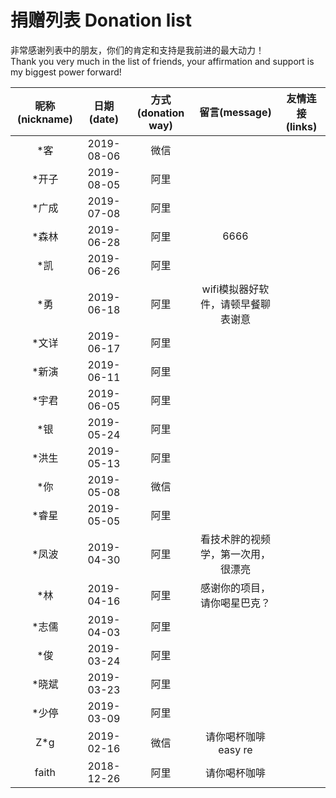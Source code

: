 # 捐赠列表 Donation list

非常感谢列表中的朋友，你们的肯定和支持是我前进的最大动力！  
Thank you very much in the list of friends, your affirmation and support is my biggest power forward!

|昵称(nickname)|日期(date)|方式(donation way)|留言(message)|友情连接(links)|
|:---:|:---:|:---:|:---:|:---:|
|*客|2019-08-06|微信|||
|*开子|2019-08-05|阿里|||
|*广成|2019-07-08|阿里|||
|*森林|2019-06-28|阿里|6666||
|*凯|2019-06-26|阿里|||
|*勇|2019-06-18|阿里|wifi模拟器好软件，请顿早餐聊表谢意||
|*文详|2019-06-17|阿里|||
|*新演|2019-06-11|阿里|||
|*宇君|2019-06-05|阿里|||
|*银|2019-05-24|阿里|||
|*洪生|2019-05-13|阿里|||
|*你|2019-05-08|微信|||
|*睿星|2019-05-05|阿里|||
|*凤波|2019-04-30|阿里|看技术胖的视频学，第一次用，很漂亮||
|*林|2019-04-16|阿里|感谢你的项目，请你喝星巴克？||
|*志儒|2019-04-03|阿里|||
|*俊|2019-03-24|阿里|||
|*晓斌|2019-03-23|阿里|||
|*少停|2019-03-09|阿里|||
|Z*g|2019-02-16|微信|请你喝杯咖啡easy re||
|faith|2018-12-26|阿里|请你喝杯咖啡||
